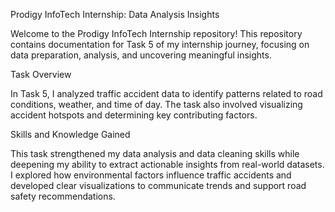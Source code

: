 Prodigy InfoTech Internship: Data Analysis Insights

Welcome to the Prodigy InfoTech Internship repository! This repository contains documentation for Task 5 of my internship journey, focusing on data preparation, analysis, and uncovering meaningful insights.

Task Overview

In Task 5, I analyzed traffic accident data to identify patterns related to road conditions, weather, and time of day. The task also involved visualizing accident hotspots and determining key contributing factors.

Skills and Knowledge Gained

This task strengthened my data analysis and data cleaning skills while deepening my ability to extract actionable insights from real-world datasets. I explored how environmental factors influence traffic accidents and developed clear visualizations to communicate trends and support road safety recommendations.
